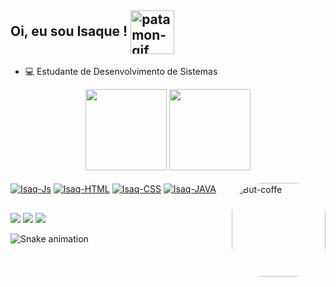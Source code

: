 ## Oi, eu sou Isaque ! <a href="https://github.com/isaquesan7"><img align="center" alt="patamon-gif" width="70" height="70" src="https://pa1.narvii.com/6477/bb35fba5686ebed324bcf5399181bf4b192b9811_hq.gif"></a>

- 💻 Estudante de Desenvolvimento de Sistemas

<div align="center">
  <a href="https://github.com/isaquesan7">
  <img height="130em" src="https://github-readme-stats.vercel.app/api?username=isaquesan7&show_icons=true&theme=dark&include_all_commits=true&count_private=true"/></a>
  <a href="https://github.com/isaquesan7">
  <img height="130em" src="https://github-readme-stats.vercel.app/api/top-langs/?username=isaquesan7&layout=compact&langs_count=7&theme=dark"/></a>
</div>
  
<div style="display: inline_block"><br>
  <a href="https://github.com/isaquesan7"><img align="center" alt="Isaq-Js" src="https://img.shields.io/badge/JavaScript-323330?style=for-the-badge&logo=javascript&logoColor=F7DF1E"></a>
  <a href="https://github.com/isaquesan7"><img align="center" alt="Isaq-HTML" src="https://img.shields.io/badge/HTML5-E34F26?style=for-the-badge&logo=html5&logoColor=white"></a>
  <a href="https://github.com/isaquesan7"><img align="center" alt="Isaq-CSS" src="https://img.shields.io/badge/CSS3-1572B6?style=for-the-badge&logo=css3&logoColor=white"></a>
  <a href="https://github.com/isaquesan7"><img align="center" alt="Isaq-JAVA" src="https://img.shields.io/badge/Java-ED8B00?style=for-the-badge&logo=java&logoColor=white"></a>
  <a href="https://github.com/isaquesan7"><img align="right" alt="But-coffe" height="150" style="border-radius:50px;" src="https://media0.giphy.com/media/SRr4hnysDxRQxhwfC9/giphy.gif"></a>
</div>

##

<div> 
  <a href="https://www.instagram.com/isaquesan77/"><img src="https://img.shields.io/badge/Instagram-E4405F?style=for-the-badge&logo=instagram&logoColor=white" target="_blank"></a>
  <a href = "mailto:isaquesan88@gmail.com"><img src="https://img.shields.io/badge/-Gmail-%23333?style=for-the-badge&logo=gmail&logoColor=white" target="_blank"></a>
  <a href="https://www.linkedin.com/in/isaquesilva7/"><img src="https://img.shields.io/badge/-LinkedIn-%230077B5?style=for-the-badge&logo=linkedin&logoColor=white" target="_blank"></a> 
  
  ![Snake animation](https://github.com/isaquesan7/isaquesan7/blob/output/github-contribution-grid-snake.svg)
 
</div>
